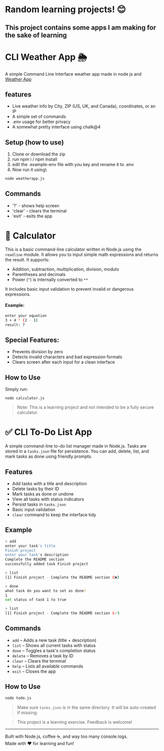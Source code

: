 # Random learning projects! 😊
## This project contains some apps I am making for the sake of learning

# CLI Weather App 🌦️
A simple Command Line Interface weather app made in node js and [Weather App](https://www.weatherapi.com/)
## features
- Live weather info by City, ZIP (US, UK, and Canada), coordinates, or an IP
- A simple set of commands
- .env usage for better privacy
- A somewhat pretty interface using chalk@4
## Setup (how to use)
1. Clone or download the zip
2. run npm i / npm install
3. edit the .example-env file with you key and rename it to .env
4. Now run it using\
```bash
node weatherapp.js
```

## Commands 
- '?' - shows help screen
- 'clear' - clears the terminal
- 'exit' - exits the app

# 🧮 Calculator

This is a basic command-line calculator written in Node.js using the `readline` module. It allows you to input simple math expressions and returns the result. It supports:

- Addition, subtraction, multiplication, division, modulo
- Parentheses and decimals
- Power (`^`) is internally converted to `**`

It includes basic input validation to prevent invalid or dangerous expressions.

#### Example:

```bash
enter your equation
3 + 4 * (2 - 1)
result: 7
```

## Special Features:

- Prevents division by zero
- Detects invalid characters and bad expression formats
- Clears screen after each input for a clean interface

## How to Use
Simply run:
```terminaloutput
node calculator.js
```
> Note: This is a learning project and not intended to be a fully secure calculator.

# ✅ CLI To-Do List App

A simple command-line to-do list manager made in Node.js. Tasks are stored in a `tasks.json` file for persistence. You can add, delete, list, and mark tasks as done using friendly prompts.

## Features
- Add tasks with a title and description
- Delete tasks by their ID
- Mark tasks as done or undone
- View all tasks with status indicators
- Persist tasks in `tasks.json`
- Basic input validation
- `clear` command to keep the interface tidy

## Example

```bash
> add
enter your task's title
Finish project
enter your task's description
Complete the README section
successfully added task Finish project

> list
[1] Finish project - Complete the README section (❌)

> done
what task do you want to set as done?
1
set status of task 1 to true

> list
[1] Finish project - Complete the README section (✅)
```

## Commands
- `add` – Adds a new task (title + description)
- `list` – Shows all current tasks with status
- `done` – Toggles a task's completion status
- `delete` – Removes a task by ID
- `clear` – Clears the terminal
- `help` – Lists all available commands
- `exit` – Closes the app

## How to Use
```bash
node todo.js
```

> Make sure `tasks.json` is in the same directory. It will be auto-created if missing.

> This project is a learning exercise. Feedback is welcome!

---

Built with Node.js, coffee ☕, and way too many console.logs.  
Made with ❤️ for learning and fun!
